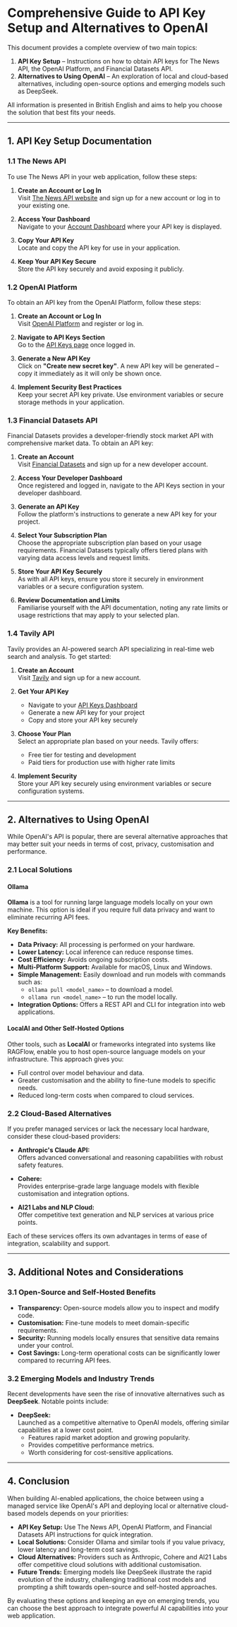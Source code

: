 # Comprehensive Guide to API Key Setup and Alternatives to OpenAI

This document provides a complete overview of two main topics:

1. **API Key Setup** – Instructions on how to obtain API keys for The News API, the OpenAI Platform, and Financial Datasets API.
2. **Alternatives to Using OpenAI** – An exploration of local and cloud-based alternatives, including open-source options and emerging models such as DeepSeek.

All information is presented in British English and aims to help you choose the solution that best fits your needs.

---

## 1. API Key Setup Documentation

### 1.1 The News API

To use The News API in your web application, follow these steps:

1. **Create an Account or Log In**  
   Visit [The News API website](https://www.thenewsapi.com) and sign up for a new account or log in to your existing one.

2. **Access Your Dashboard**  
   Navigate to your [Account Dashboard](https://www.thenewsapi.com/account/dashboard) where your API key is displayed.

3. **Copy Your API Key**  
   Locate and copy the API key for use in your application.

4. **Keep Your API Key Secure**  
   Store the API key securely and avoid exposing it publicly.

### 1.2 OpenAI Platform

To obtain an API key from the OpenAI Platform, follow these steps:

1. **Create an Account or Log In**  
   Visit [OpenAI Platform](https://platform.openai.com) and register or log in.

2. **Navigate to API Keys Section**  
   Go to the [API Keys page](https://platform.openai.com/account/api-keys) once logged in.

3. **Generate a New API Key**  
   Click on **"Create new secret key"**. A new API key will be generated – copy it immediately as it will only be shown once.

4. **Implement Security Best Practices**  
   Keep your secret API key private. Use environment variables or secure storage methods in your application.

### 1.3 Financial Datasets API

Financial Datasets provides a developer-friendly stock market API with comprehensive market data. To obtain an API key:

1. **Create an Account**  
   Visit [Financial Datasets](https://www.financialdatasets.ai/) and sign up for a new developer account.

2. **Access Your Developer Dashboard**  
   Once registered and logged in, navigate to the API Keys section in your developer dashboard.

3. **Generate an API Key**  
   Follow the platform's instructions to generate a new API key for your project.

4. **Select Your Subscription Plan**  
   Choose the appropriate subscription plan based on your usage requirements. Financial Datasets typically offers tiered plans with varying data access levels and request limits.

5. **Store Your API Key Securely**  
   As with all API keys, ensure you store it securely in environment variables or a secure configuration system.

6. **Review Documentation and Limits**  
   Familiarise yourself with the API documentation, noting any rate limits or usage restrictions that may apply to your selected plan.

### 1.4 Tavily API

Tavily provides an AI-powered search API specializing in real-time web search and analysis. To get started:

1. **Create an Account**  
   Visit [Tavily](https://tavily.com/) and sign up for a new account.

2. **Get Your API Key**  
   - Navigate to your [API Keys Dashboard](https://tavily.com/dashboard)
   - Generate a new API key for your project
   - Copy and store your API key securely

3. **Choose Your Plan**  
   Select an appropriate plan based on your needs. Tavily offers:
   - Free tier for testing and development
   - Paid tiers for production use with higher rate limits

4. **Implement Security**  
   Store your API key securely using environment variables or secure configuration systems.

---

## 2. Alternatives to Using OpenAI

While OpenAI's API is popular, there are several alternative approaches that may better suit your needs in terms of cost, privacy, customisation and performance.

### 2.1 Local Solutions

#### Ollama

**Ollama** is a tool for running large language models locally on your own machine. This option is ideal if you require full data privacy and want to eliminate recurring API fees.

**Key Benefits:**

- **Data Privacy:** All processing is performed on your hardware.
- **Lower Latency:** Local inference can reduce response times.
- **Cost Efficiency:** Avoids ongoing subscription costs.
- **Multi-Platform Support:** Available for macOS, Linux and Windows.
- **Simple Management:** Easily download and run models with commands such as:
  - `ollama pull <model_name>` – to download a model.
  - `ollama run <model_name>` – to run the model locally.
- **Integration Options:** Offers a REST API and CLI for integration into web applications.

#### LocalAI and Other Self-Hosted Options

Other tools, such as **LocalAI** or frameworks integrated into systems like RAGFlow, enable you to host open-source language models on your infrastructure. This approach gives you:

- Full control over model behaviour and data.
- Greater customisation and the ability to fine-tune models to specific needs.
- Reduced long-term costs when compared to cloud services.

### 2.2 Cloud-Based Alternatives

If you prefer managed services or lack the necessary local hardware, consider these cloud-based providers:

- **Anthropic's Claude API:**  
  Offers advanced conversational and reasoning capabilities with robust safety features.
  
- **Cohere:**  
  Provides enterprise-grade large language models with flexible customisation and integration options.
  
- **AI21 Labs and NLP Cloud:**  
  Offer competitive text generation and NLP services at various price points.

Each of these services offers its own advantages in terms of ease of integration, scalability and support.

---

## 3. Additional Notes and Considerations

### 3.1 Open-Source and Self-Hosted Benefits

- **Transparency:** Open-source models allow you to inspect and modify code.
- **Customisation:** Fine-tune models to meet domain-specific requirements.
- **Security:** Running models locally ensures that sensitive data remains under your control.
- **Cost Savings:** Long-term operational costs can be significantly lower compared to recurring API fees.

### 3.2 Emerging Models and Industry Trends

Recent developments have seen the rise of innovative alternatives such as **DeepSeek**. Notable points include:

- **DeepSeek:**  
  Launched as a competitive alternative to OpenAI models, offering similar capabilities at a lower cost point.
  - Features rapid market adoption and growing popularity.
  - Provides competitive performance metrics.
  - Worth considering for cost-sensitive applications.

---

## 4. Conclusion

When building AI-enabled applications, the choice between using a managed service like OpenAI's API and deploying local or alternative cloud-based models depends on your priorities:

- **API Key Setup:** Use The News API, OpenAI Platform, and Financial Datasets API instructions for quick integration.
- **Local Solutions:** Consider Ollama and similar tools if you value privacy, lower latency and long-term cost savings.
- **Cloud Alternatives:** Providers such as Anthropic, Cohere and AI21 Labs offer competitive cloud solutions with additional customisation.
- **Future Trends:** Emerging models like DeepSeek illustrate the rapid evolution of the industry, challenging traditional cost models and prompting a shift towards open-source and self-hosted approaches.

By evaluating these options and keeping an eye on emerging trends, you can choose the best approach to integrate powerful AI capabilities into your web application.
